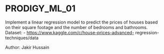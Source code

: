# PRODIGY_ML_01
Implement a linear regression model to predict the prices of houses based on their square footage and the number of bedrooms and bathrooms.
Dataset: - https://www.kaggle.com/c/house-prices-advanced- regression-techniques/data

Author: Jakir Hussain
